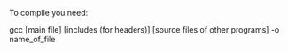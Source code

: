 To compile you need:

gcc [main file] [includes (for headers)] [source files of other programs] -o name_of_file


